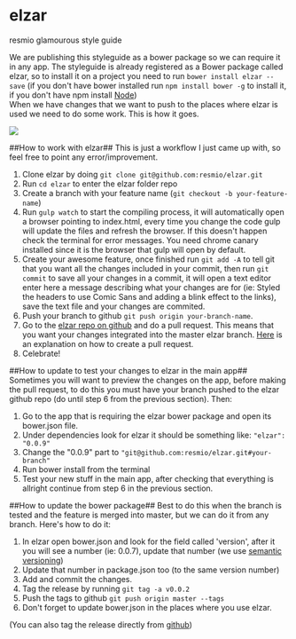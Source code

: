# elzar
resmio glamourous style guide  

We are publishing this styleguide as a bower package so we can require it in any
app. The styleguide is already registered as a Bower package called elzar, so
to install it on a project you need to run `bower install elzar --save` (if you
don't have bower installed run `npm install bower -g` to install it, if you
don't have npm install [Node](https://nodejs.org))  
When we have changes that we want to push to the places where elzar is used we
need to do some work. This is how it goes.  


![](http://futurama-madhouse.net/fanart/kylem/elzar2_091004.png)  

##How to work with elzar##
This is just a workflow I just came up with, so feel free to point any
error/improvement.  
1. Clone elzar by doing `git clone git@github.com:resmio/elzar.git`  
2. Run `cd elzar` to enter the elzar folder repo  
3. Create a branch with your feature name (`git checkout -b your-feature-name`)  
4. Run `gulp watch` to start the compiling process, it will automatically open
a browser pointing to index.html, every time you change the code gulp will
update the files and refresh the browser. If this doesn't happen check the
terminal for error messages. You need chrome canary installed since it is the
browser that gulp will open by default.  
5. Create your awesome feature, once finished run `git add -A` to tell git that
you want all the changes included in your commit, then run `git commit` to save
all your changes in a commit, it will open a text editor enter here a message
describing what your changes are for (ie: Styled the headers to use Comic Sans
and adding a blink effect to the links), save the text file and your changes
are commited.  
6. Push your branch to github `git push origin your-branch-name`.  
7. Go to the [elzar repo on github](https://github.com/resmio/elzar) and do a
pull request. This means that you want your changes integrated into the master
elzar branch. [Here](https://help.github.com/articles/creating-a-pull-request/)
is an explanation on how to create a pull request.   
8. Celebrate!  

##How to update to test your changes to elzar in the main app##
Sometimes you will want to preview the changes on the app, before making the
pull request, to do this you must have your branch pushed to the elzar github
repo (do until step 6 from the previous section). Then:  
1. Go to the app that is requiring the elzar bower package and open its
bower.json file.  
2. Under dependencies look for elzar it should be something like:
`"elzar": "0.0.9"`  
3. Change the "0.0.9" part to `"git@github.com:resmio/elzar.git#your-branch"`  
4. Run bower install from the terminal  
5. Test your new stuff in the main app, after checking that everything is
allright continue from step 6 in the previous section.  

##How to update the bower package##
Best to do this when the branch is tested and the feature is merged into
master, but we can do it from any branch. Here's how to do it:  
1. In elzar open bower.json and look for the field called 'version', after it
you will see a number (ie: 0.0.7), update that number (we use [semantic
versioning](http://semver.org/))  
2. Update that number in package.json too (to the same version number)  
3. Add and commit the changes.   
4. Tag the release by running `git tag -a v0.0.2`  
5. Push the tags to github `git push origin master --tags`  
6. Don't forget to update bower.json in the places where you use elzar.  

(You can also tag the release directly from
[github](https://help.github.com/articles/creating-releases/))  
